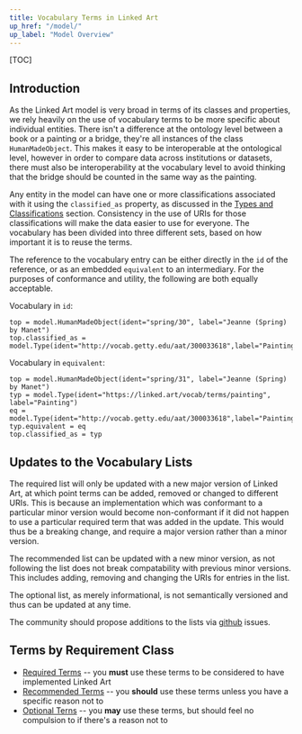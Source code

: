 ```yaml
---
title: Vocabulary Terms in Linked Art 
up_href: "/model/"
up_label: "Model Overview"
---
```


[TOC]

## Introduction

As the Linked Art model is very broad in terms of its classes and properties, we rely heavily on the use of vocabulary terms to be more specific about individual entities. There isn't a difference at the ontology level between a book or a painting or a bridge, they're all instances of the class `HumanMadeObject`. This makes it easy to be interoperable at the ontological level, however in order to compare data across institutions or datasets, there must also be interoperability at the vocabulary level to avoid thinking that the bridge should be counted in the same way as the painting.

Any entity in the model can have one or more classifications associated with it using the `classified_as` property, as discussed in the [Types and Classifications](/model/base/#types-and-classifications) section. Consistency in the use of URIs for those classifications will make the data easier to use for everyone. The vocabulary has been divided into three different sets, based on how important it is to reuse the terms.

The reference to the vocabulary entry can be either directly in the `id` of the reference, or as an embedded `equivalent` to an intermediary. For the purposes of conformance and utility, the following are both equally acceptable.

Vocabulary in `id`:

```crom
top = model.HumanMadeObject(ident="spring/30", label="Jeanne (Spring) by Manet")
top.classified_as = model.Type(ident="http://vocab.getty.edu/aat/300033618",label="Painting")
```

Vocabulary in `equivalent`:

```crom
top = model.HumanMadeObject(ident="spring/31", label="Jeanne (Spring) by Manet")
typ = model.Type(ident="https://linked.art/vocab/terms/painting", label="Painting")
eq = model.Type(ident="http://vocab.getty.edu/aat/300033618",label="Painting")
typ.equivalent = eq
top.classified_as = typ 
```

## Updates to the Vocabulary Lists

The required list will only be updated with a new major version of Linked Art, at which point terms can be added, removed or changed to different URIs. This is because an implementation which was conformant to a particular minor version would become non-conformant if it did not happen to use a particular required term that was added in the update. This would thus be a breaking change, and require a major version rather than a minor version.

The recommended list can be updated with a new minor version, as not following the list does not break compatability with previous minor versions. This includes adding, removing and changing the URIs for entries in the list.

The optional list, as merely informational, is not semantically versioned and thus can be updated at any time.

The community should propose additions to the lists via [github](https://github.com/linked-art/linked.art/issues) issues.


## Terms by Requirement Class

* [Required Terms](required/) -- you **must** use these terms to be considered to have implemented Linked Art
* [Recommended Terms](recommended/) -- you **should** use these terms unless you have a specific reason not to
* [Optional Terns](optional/) -- you **may** use these terms, but should feel no compulsion to if there's a reason not to

